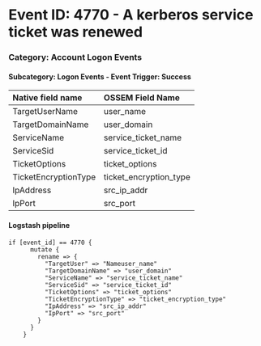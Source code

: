 # Event ID: 4770 - A kerberos service ticket was renewed
### Category: Account Logon Events
#### Subcategory: Logon Events - Event Trigger: Success

|Native field name            |OSSEM Field Name                   |
|:----------------------------|:----------------------------------|
| TargetUserName              | user_name                         |
| TargetDomainName            | user_domain                       |
| ServiceName                 | service_ticket_name               |
| ServiceSid                  | service_ticket_id                 |
| TicketOptions               | ticket_options                    |
| TicketEncryptionType        | ticket_encryption_type            |
| IpAddress                   | src_ip_addr                       |
| IpPort                      | src_port                          |



#### Logstash pipeline

```
if [event_id] == 4770 {
      mutate {
        rename => {
          "TargetUser" => "Nameuser_name"
          "TargetDomainName" => "user_domain"
          "ServiceName" => "service_ticket_name"
          "ServiceSid" => "service_ticket_id"
          "TicketOptions" => "ticket_options"
          "TicketEncryptionType" => "ticket_encryption_type"
          "IpAddress" => "src_ip_addr"
          "IpPort" => "src_port"
        }
      }
    }
```